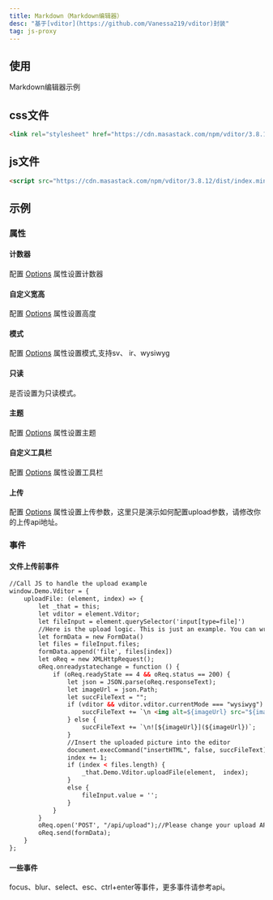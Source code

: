 ```yaml
---
title: Markdown（Markdown编辑器）
desc: "基于[vditor](https://github.com/Vanessa219/vditor)封装"
tag: js-proxy
---
```


## 使用

Markdown编辑器示例

<markdown-usage></markdown-usage>

## css文件

```html
<link rel="stylesheet" href="https://cdn.masastack.com/npm/vditor/3.8.12/dist/index.css" />
```

## js文件

```html
<script src="https://cdn.masastack.com/npm/vditor/3.8.12/dist/index.min.js"></script>
```

## 示例

### 属性

#### 计数器

配置 [Options](https://ld246.com/article/1549638745630#options) 属性设置计数器

<masa-example file="Examples.markdown.Counter"></masa-example>

#### 自定义宽高

配置 [Options](https://ld246.com/article/1549638745630#options) 属性设置高度

<masa-example file="Examples.markdown.HeightAndWidth"></masa-example>

#### 模式

配置 [Options](https://ld246.com/article/1549638745630#options) 属性设置模式,支持sv、 ir、wysiwyg

<masa-example file="Examples.markdown.Mode"></masa-example>

#### 只读

是否设置为只读模式。

<masa-example file="Examples.markdown.Readonly"></masa-example>

#### 主题

配置 [Options](https://ld246.com/article/1549638745630#options) 属性设置主题

<masa-example file="Examples.markdown.Theme"></masa-example>

#### 自定义工具栏

配置 [Options](https://ld246.com/article/1549638745630#options) 属性设置工具栏

<masa-example file="Examples.markdown.Toolbar"></masa-example>

#### 上传

配置 [Options](https://ld246.com/article/1549638745630#options) 属性设置上传参数，这里只是演示如何配置upload参数，请修改你的上传api地址。

<masa-example file="Examples.markdown.Upload"></masa-example>

### 事件

#### 文件上传前事件

```html
//Call JS to handle the upload example
window.Demo.Vditor = {
    uploadFile: (element, index) => {
        let _that = this;
        let vditor = element.Vditor;
        let fileInput = element.querySelector('input[type=file]')
        //Here is the upload logic. This is just an example. You can write your own processing logic
        let formData = new FormData()
        let files = fileInput.files;
        formData.append('file', files[index])
        let oReq = new XMLHttpRequest();
        oReq.onreadystatechange = function () {
            if (oReq.readyState == 4 && oReq.status == 200) {
                let json = JSON.parse(oReq.responseText);
                let imageUrl = json.Path;
                let succFileText = "";
                if (vditor && vditor.vditor.currentMode === "wysiwyg") {
                    succFileText += `\n <img alt=${imageUrl} src="${imageUrl}">`;
                } else {
                    succFileText += `\n![${imageUrl}](${imageUrl})`;
                }
                //Insert the uploaded picture into the editor
                document.execCommand("insertHTML", false, succFileText);
                index += 1;
                if (index < files.length) {
                    _that.Demo.Vditor.uploadFile(element,  index);
                }
                else {
                    fileInput.value = '';
                }
            }
        }
        oReq.open('POST', "/api/upload");//Please change your upload API address
        oReq.send(formData);
    }
};
```

<masa-example file="Examples.markdown.BeforeAllUpload"></masa-example>

#### 一些事件

focus、blur、select、esc、ctrl+enter等事件，更多事件请参考api。

<masa-example file="Examples.markdown.SomeEvents"></masa-example>